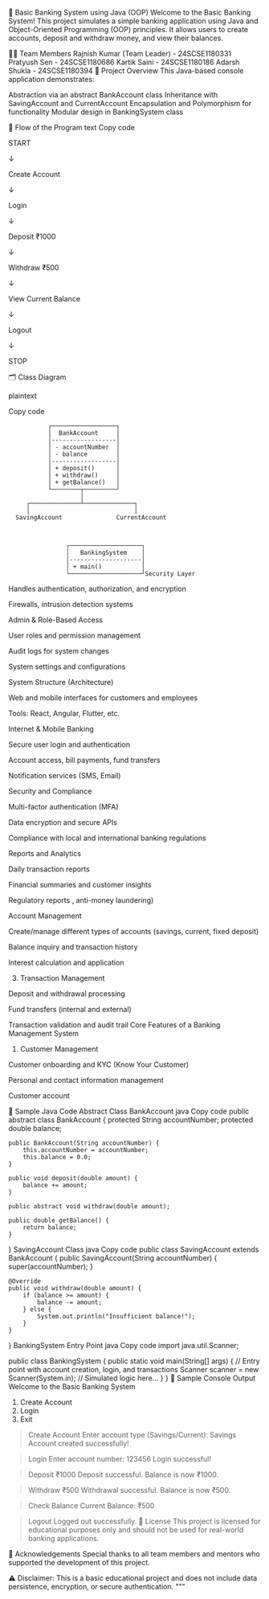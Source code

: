 🏦 Basic Banking System using Java (OOP)
Welcome to the Basic Banking System! This project simulates a simple banking application using Java and Object-Oriented Programming (OOP) principles. It allows users to create accounts, deposit and withdraw money, and view their balances.

👨‍💻 Team Members
Rajnish Kumar (Team Leader) - 24SCSE1180331
Pratyush Sen - 24SCSE1180686
Kartik Saini - 24SCSE1180186
Adarsh Shukla - 24SCSE1180394
🧠 Project Overview
This Java-based console application demonstrates:

Abstraction via an abstract BankAccount class
Inheritance with SavingAccount and CurrentAccount
Encapsulation and Polymorphism for functionality
Modular design in BankingSystem class


🔁 Flow of the Program
text
Copy code

START

   ↓
   
Create Account


   ↓
   
Login

   ↓
   
Deposit ₹1000

   ↓
   
Withdraw ₹500

   ↓
   
View Current Balance

   ↓
   
Logout

   ↓
   
STOP

🗂️ Class Diagram

plaintext

Copy code

               ┌──────────────────┐
               │  BankAccount     │
               │------------------│
               │ - accountNumber  │
               │ - balance        │
               │------------------│
               │ + deposit()      │
               │ + withdraw()     │
               │ + getBalance()   │
               └────────┬─────────┘
                        │
         ┌──────────────┴──────────────┐
         │                             │
      SavingAccount               CurrentAccount   
          
         

                    ┌────────────────────┐
                    │   BankingSystem    │
                    │--------------------│
                    │ + main()           │
                    └────────────────────┘Security Layer

Handles authentication, authorization, and encryption

Firewalls, intrusion detection systems  

Admin & Role-Based Access

User roles and permission management

Audit logs for system changes

System settings and configurations

System Structure (Architecture) 

Web and mobile interfaces for customers and employees

Tools: React, Angular, Flutter, etc.

Internet & Mobile Banking

Secure user login and authentication

Account access, bill payments, fund transfers

Notification services (SMS, Email)

 Security and Compliance

Multi-factor authentication (MFA)

Data encryption and secure APIs

Compliance with local and international banking regulations

 Reports and Analytics

Daily transaction reports

Financial summaries and customer insights

Regulatory reports , anti-money laundering)


Account Management

Create/manage different types of accounts (savings, current, fixed deposit)

Balance inquiry and transaction history

Interest calculation and application

3. Transaction Management

Deposit and withdrawal processing

Fund transfers (internal and external)

Transaction validation and audit trail
Core Features of a Banking Management System

1. Customer Management

Customer onboarding and KYC (Know Your Customer)

Personal and contact information management

Customer account 

🧾 Sample Java Code
Abstract Class BankAccount
java
Copy code
public abstract class BankAccount {
    protected String accountNumber;
    protected double balance;

    public BankAccount(String accountNumber) {
        this.accountNumber = accountNumber;
        this.balance = 0.0;
    }

    public void deposit(double amount) {
        balance += amount;
    }

    public abstract void withdraw(double amount);

    public double getBalance() {
        return balance;
    }
}
SavingAccount Class
java
Copy code
public class SavingAccount extends BankAccount {
    public SavingAccount(String accountNumber) {
        super(accountNumber);
    }

    @Override
    public void withdraw(double amount) {
        if (balance >= amount) {
            balance -= amount;
        } else {
            System.out.println("Insufficient balance!");
        }
    }
}
BankingSystem Entry Point
java
Copy code
import java.util.Scanner;

public class BankingSystem {
    public static void main(String[] args) {
        // Entry point with account creation, login, and transactions
        Scanner scanner = new Scanner(System.in);
        // Simulated logic here...
    }
}
📸 Sample Console Output
Welcome to the Basic Banking System
1. Create Account
2. Login
3. Exit

> Create Account
Enter account type (Savings/Current): Savings
Account created successfully!

> Login
Enter account number: 123456
Login successful!

> Deposit ₹1000
Deposit successful. Balance is now ₹1000.

> Withdraw ₹500
Withdrawal successful. Balance is now ₹500.

> Check Balance
Current Balance: ₹500

> Logout
Logged out successfully.
📜 License
This project is licensed for educational purposes only and should not be used for real-world banking applications.

🙏 Acknowledgements
Special thanks to all team members and mentors who supported the development of this project.

⚠️ Disclaimer: This is a basic educational project and does not include data persistence, encryption, or secure authentication.
"""
